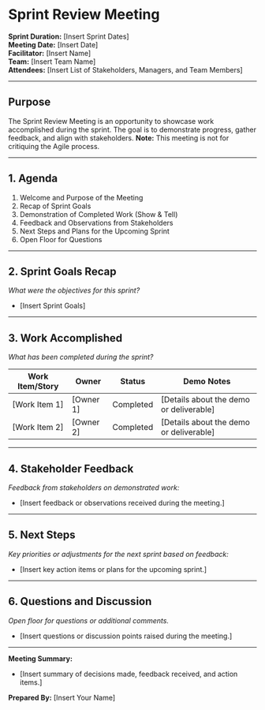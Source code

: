 # Sprint Review Meeting

**Sprint Duration:** [Insert Sprint Dates]  
**Meeting Date:** [Insert Date]  
**Facilitator:** [Insert Name]  
**Team:** [Insert Team Name]  
**Attendees:** [Insert List of Stakeholders, Managers, and Team Members]

---

## Purpose

The Sprint Review Meeting is an opportunity to showcase work accomplished during the sprint. The goal is to demonstrate progress, gather feedback, and align with stakeholders. **Note:** This meeting is not for critiquing the Agile process.

---

## 1. **Agenda**

1. Welcome and Purpose of the Meeting
2. Recap of Sprint Goals
3. Demonstration of Completed Work (Show & Tell)
4. Feedback and Observations from Stakeholders
5. Next Steps and Plans for the Upcoming Sprint
6. Open Floor for Questions

---

## 2. **Sprint Goals Recap**

_What were the objectives for this sprint?_

- [Insert Sprint Goals]

---

## 3. **Work Accomplished**

_What has been completed during the sprint?_

| **Work Item/Story** | **Owner** | **Status** | **Demo Notes**                          |
| ------------------- | --------- | ---------- | --------------------------------------- |
| [Work Item 1]       | [Owner 1] | Completed  | [Details about the demo or deliverable] |
| [Work Item 2]       | [Owner 2] | Completed  | [Details about the demo or deliverable] |

---

## 4. **Stakeholder Feedback**

_Feedback from stakeholders on demonstrated work:_

- [Insert feedback or observations received during the meeting.]

---

## 5. **Next Steps**

_Key priorities or adjustments for the next sprint based on feedback:_

- [Insert key action items or plans for the upcoming sprint.]

---

## 6. **Questions and Discussion**

_Open floor for questions or additional comments._

- [Insert questions or discussion points raised during the meeting.]

---

**Meeting Summary:**

- [Insert summary of decisions made, feedback received, and action items.]

**Prepared By:** [Insert Your Name]
